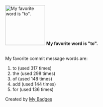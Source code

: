 <img src="https://my-badges.github.io/my-badges/favorite-word.png" alt="My favorite word is &quot;to&quot;." title="My favorite word is &quot;to&quot;." width="128">
<strong>My favorite word is &quot;to&quot;.</strong>
<br><br>

My favorite commit message words are:

1. to (used 317 times)
2. the (used 298 times)
3. of (used 148 times)
4. add (used 144 times)
5. for (used 136 times)


Created by <a href="https://github.com/my-badges/my-badges">My Badges</a>